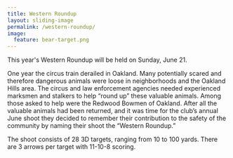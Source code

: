 ```yaml
---
title: Western Roundup
layout: sliding-image
permalink: /western-roundup/
image:
  feature: bear-target.png
---
```


This year's Western Roundup will be held on Sunday, June 21.

One year the circus train derailed in Oakland.
Many potentially scared and therefore dangerous animals were loose in neighborhoods and the Oakland Hills area.
The circus and law enforcement agencies needed experienced marksmen and stalkers to help “round up” these valuable animals.
Among those asked to help were the Redwood Bowmen of Oakland.
After all the valuable animals had been returned, and it was time for the club’s annual June shoot they decided to remember their contribution to the safety of the community by naming their shoot the “Western Roundup.”

The shoot consists of 28 3D targets, ranging from 10 to 100 yards.
There are 3 arrows per target with 11-10-8 scoring.

